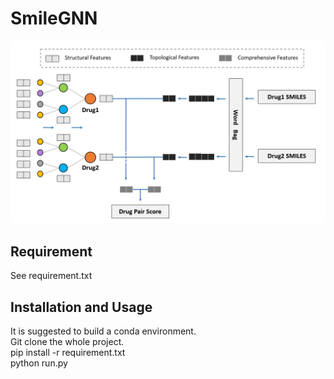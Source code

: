 # SmileGNN
![image](https://github.com/AshleyHan/SmileGNN/blob/3d6820b3cbf594dc2161699eac24cb706d3af1e7/SmileGNN.PNG)

## Requirement
See requirement.txt

## Installation and Usage
It is suggested to build a conda environment.\
Git clone the whole project.\
pip install -r requirement.txt  
python run.py
